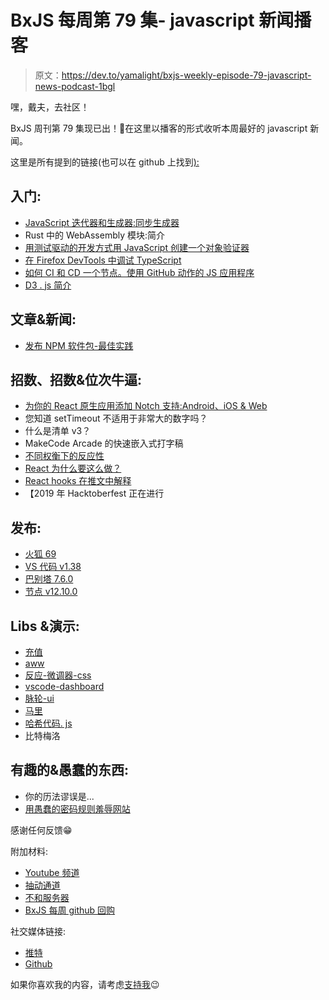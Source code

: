 # BxJS 每周第 79 集- javascript 新闻播客

> 原文：<https://dev.to/yamalight/bxjs-weekly-episode-79-javascript-news-podcast-1bgl>

嘿，戴夫，去社区！

BxJS 周刊第 79 集现已出！🚀在这里以播客的形式收听本周最好的 javascript 新闻。

这里是所有提到的链接(也可以在 github 上找到[):](https://github.com/BuildingXwithJS/bxjs-weekly/blob/master/links/19-36-Episode-79.md)

## 入门:

*   [JavaScript 迭代器和生成器:同步生成器](https://dev.to/jfet97/javascript-iterators-and-generators-synchronous-generators-3ai4)
*   Rust 中的 WebAssembly 模块:简介
*   [用测试驱动的开发方式用 JavaScript 创建一个对象验证器](https://nick.scialli.me/creating-an-object-validator-the-tdd-way/)
*   [在 Firefox DevTools 中调试 TypeScript](https://hacks.mozilla.org/2019/09/debugging-typescript-in-firefox-devtools/)
*   [如何 CI 和 CD 一个节点。使用 GitHub 动作的 JS 应用程序](https://blog.bitsrc.io/https-medium-com-adhasmana-how-to-do-ci-and-cd-of-node-js-application-using-github-actions-860007bebae6)
*   [D3 . js 简介](https://wattenberger.com/blog/d3)

## 文章&新闻:

*   [发布 NPM 软件包-最佳实践](https://pathof.dev/blog/npm-package-best-practices)

## 招数、招数&位次牛逼:

*   [为你的 React 原生应用添加 Notch 支持:Android、iOS & Web](https://dev.to/brunolemos/adding-notch-support-to-your-react-native-android-app-3ci3)
*   您知道 setTimeout 不适用于非常大的数字吗？
*   什么是清单 v3？
*   MakeCode Arcade 的快速嵌入式打字稿
*   [不同权衡下的反应性](https://twitter.com/youyuxi/status/1169325119984082945)
*   [React 为什么要这么做？](https://gist.github.com/sebmarkbage/a5ef436427437a98408672108df01919)
*   [React hooks 在推文中解释](https://twitter.com/tylermcginnis/status/1169667360795459584?s=09)
*   【2019 年 Hacktoberfest 正在进行

## 发布:

*   [火狐 69](https://hacks.mozilla.org/2019/09/firefox-69-a-tale-of-resize-observer-microtasks-css-and-devtools/)
*   [VS 代码 v1.38](https://code.visualstudio.com/updates/v1_38)
*   [巴别塔 7.6.0](https://babeljs.io/blog/2019/09/05/7.6.0)
*   [节点 v12.10.0](https://nodejs.org/en/blog/release/v12.10.0/)

## Libs &演示:

*   [充值](http://recharts.org)
*   [aww](https://github.com/jfet97/aww)
*   [反应-微调器-css](https://github.com/JoshK2/react-spinners-css)
*   [vscode-dashboard](https://github.com/Kruemelkatze/vscode-dashboard)
*   [脉轮-ui](https://chakra-ui.com/)
*   [马里](https://github.com/malijs/mali)
*   [哈希代码. js](https://github.com/niieani/hashids.js)
*   比特梅洛

## 有趣的&愚蠢的东西:

*   你的历法谬误是...
*   [用愚蠢的密码规则羞辱网站](https://github.com/dumb-password-rules/dumb-password-rules)

感谢任何反馈😁

附加材料:

*   [Youtube 频道](https://youtube.com/c/TimErmilov)
*   [抽动通道](https://www.twitch.tv/yamalight)
*   [不和服务器](https://discord.gg/hnKCXqQ)
*   [BxJS 每周 github 回购](https://github.com/BuildingXwithJS/bxjs-weekly)

社交媒体链接:

*   [推特](http://twitter.com/yamalight)
*   [Github](http://github.com/yamalight)

如果你喜欢我的内容，请考虑[支持我](https://codezen.net/support.html)😉